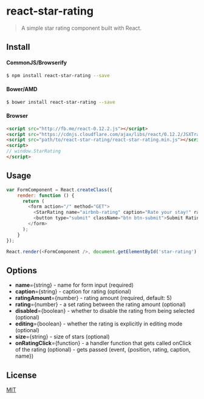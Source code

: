 # react-star-rating

<!-- [![Build Status](https://travis-ci.org/)](https://travis-ci.org/) -->

> A simple star rating component built with React.

## Install

#### CommonJS/Browserify
```sh
$ npm install react-star-rating --save
```

#### Bower/AMD
```sh
$ bower install react-star-rating --save
```

#### Browser
```html
<script src="http://fb.me/react-0.12.2.js"></script>
<script src="https://cdnjs.cloudflare.com/ajax/libs/react/0.12.2/JSXTransformer.js"></script>
<script src="path/to/react-star-rating/react-star-rating.min.js"></script>
<script>
// window.StarRating
</script>
```

## Usage

```js
var FormComponent = React.createClass({
    render: function () {
      return (
        <form action="/" method="GET">
          <StarRating name="airbnb-rating" caption="Rate your stay!" ratingAmount={5} />
          <button type="submit" className="btn btn-submit">Submit Rating</button>
        </form>
      );
    }
});

React.render(<FormComponent />, document.getElementById('star-rating')'}</p>
```

## Options
  - **name**={string} - name for form input (required)
  - **caption**={string} - caption for rating (optional)
  - **ratingAmount**={number} - rating amount (required, default: 5)
  - **rating**={number} - a set rating between the rating amount (optional)
  - **disabled**={boolean} - whether to disable the rating from being selected (optional)
  - **editing**={boolean} - whether the rating is explicitly in editing mode (optional)
  - **size**={string} - size of stars (optional)
  - **onRatingClick**={function} - a handler function that gets called onClick of the rating (optional) - gets passed (event, {position, rating, caption, name})


## License

[MIT](https://github.com/cameronjroe/react-star-rating/blob/master/LICENSE)